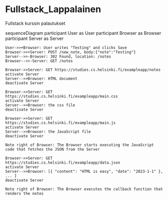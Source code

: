 # Fullstack_Lappalainen
Fullstack kurssin palautukset

sequenceDiagram
    participant User as User
    participant Browser as Browser
    participant Server as Server

    User->>+Browser: User writes "Testing" and clicks Save
    Browser->>+Server: POST /new_note, body:{"note":"Testing"}
    Server-->>-Browser: 302 Found, location: /notes
    Browser-->>-Server: GET /notes

    Browser->>Server: GET https://studies.cs.helsinki.fi/exampleapp/notes
    activate Server
    Server-->>Browser: HTML document
    deactivate Server

    Browser->>Server: GET https://studies.cs.helsinki.fi/exampleapp/main.css
    activate Server
    Server-->>Browser: the css file
    deactivate Server

    Browser->>Server: GET https://studies.cs.helsinki.fi/exampleapp/main.js
    activate Server
    Server-->>Browser: the JavaScript file
    deactivate Server

    Note right of Browser: The Browser starts executing the JavaScript code that fetches the JSON from the Server

    Browser->>Server: GET https://studies.cs.helsinki.fi/exampleapp/data.json
    activate Server
    Server-->>Browser: [{ "content": "HTML is easy", "date": "2023-1-1" }, ... ]
    deactivate Server    

    Note right of Browser: The Browser executes the callback function that renders the notes
